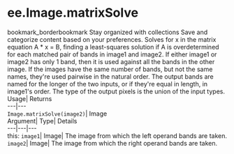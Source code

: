  
#  ee.Image.matrixSolve 
bookmark_borderbookmark Stay organized with collections  Save and categorize content based on your preferences.
Solves for x in the matrix equation A * x = B, finding a least-squares solution if A is overdetermined for each matched pair of bands in image1 and image2. If either image1 or image2 has only 1 band, then it is used against all the bands in the other image. If the images have the same number of bands, but not the same names, they're used pairwise in the natural order. The output bands are named for the longer of the two inputs, or if they're equal in length, in image1's order. The type of the output pixels is the union of the input types. 
Usage| Returns  
---|---  
`Image.matrixSolve(image2)`| Image  
Argument| Type| Details  
---|---|---  
this: `image1`| Image| The image from which the left operand bands are taken.  
`image2`| Image| The image from which the right operand bands are taken.  
